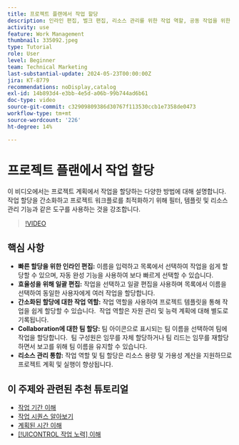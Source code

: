 ```yaml
---
title: 프로젝트 플랜에서 작업 할당
description: 인라인 편집, 벌크 편집, 리소스 관리를 위한 작업 역할, 공동 작업을 위한 팀 할당 및 효율적인 프로젝트 계획을 위한 리소스 용량 계산을 통해 Workfront에서 작업 할당을 간소화합니다.
activity: use
feature: Work Management
thumbnail: 335092.jpeg
type: Tutorial
role: User
level: Beginner
team: Technical Marketing
last-substantial-update: 2024-05-23T00:00:00Z
jira: KT-8779
recommendations: noDisplay,catalog
exl-id: 14b893d4-e3bb-4e5d-a06b-99b744ad6b61
doc-type: video
source-git-commit: c32909809386d30767f113530ccb1e7358de0473
workflow-type: tm+mt
source-wordcount: '226'
ht-degree: 14%

---
```


# 프로젝트 플랜에서 작업 할당

이 비디오에서는 프로젝트 계획에서 작업을 할당하는 다양한 방법에 대해 설명합니다. 작업 할당을 간소화하고 프로젝트 워크플로를 최적화하기 위해 필터, 템플릿 및 리소스 관리 기능과 같은 도구를 사용하는 것을 강조합니다.


>[!VIDEO](https://video.tv.adobe.com/v/3445749/?quality=12&learn=on&enablevpops&captions=kor)

## 핵심 사항

* **빠른 할당을 위한 인라인 편집:** 이름을 입력하고 목록에서 선택하여 작업을 쉽게 할당할 수 있으며, 자동 완성 기능을 사용하여 보다 빠르게 선택할 수 있습니다. &#x200B;
* **효율성을 위해 일괄 편집:** 작업을 선택하고 일괄 편집을 사용하며 목록에서 이름을 선택하여 동일한 사용자에게 여러 작업을 할당합니다. &#x200B;
* **간소화된 할당에 대한 작업 역할:** 작업 역할을 사용하여 프로젝트 템플릿을 통해 작업을 쉽게 할당할 수 있습니다. &#x200B; 작업 역할은 자원 관리 및 능력 계획에 대해 별도로 기록됩니다. &#x200B;
* **Collaboration에 대한 팀 할당:** 팀 아이콘으로 표시되는 팀 이름을 선택하여 팀에 작업을 할당합니다. &#x200B; 팀 구성원은 임무를 자체 할당하거나 팀 리드는 임무를 재할당하면서 보고를 위해 팀 이름을 유지할 수 있습니다. &#x200B;
* **리소스 관리 통합:** 작업 역할 및 팀 할당은 리소스 용량 및 가용성 계산을 지원하므로 프로젝트 계획 및 실행이 향상됩니다. &#x200B;


## 이 주제와 관련된 추천 튜토리얼

* [작업 기간 이해](/help/manage-work/tasks/understand-task-durations.md)
* [작업 시퀀스 알아보기](/help/manage-work/tasks/learn-to-sequence-tasks.md)
* [계획된 시간 이해](/help/manage-work/tasks/understand-planned-hours.md)
* [[!UICONTROL 작업 노력] 이해](/help/manage-work/tasks/understand-work-effort.md)

